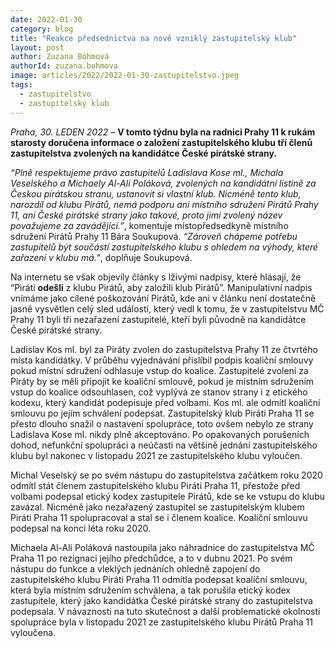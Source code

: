 ```yaml
---
date: 2022-01-30
category: blog
title: "Reakce předsednictva na nově vzniklý zastupitelský klub"
layout: post
author: Zuzana Böhmová
authorId: zuzana.bohmova
image: articles/2022/2022-01-30-zastupitelstvo.jpeg
tags: 
  - zastupitelstvo
  - zastupitelský klub
---
```


*Praha, 30. LEDEN 2022* – **V tomto týdnu byla na radnici Prahy 11 k rukám starosty doručena informace o založení zastupitelského klubu tří členů zastupitelstva zvolených na kandidátce České pirátské strany.**

*“Plně respektujeme právo zastupitelů Ladislava Kose ml., Michala Veselského a Michaely Al-Ali Poláková, zvolených na kandidátní listině za Českou pirátskou stranu, ustanovit si vlastní klub. Nicméně tento klub, narozdíl od klubu Pirátů, nemá podporu ani místního sdružení Pirátů Prahy 11, ani České pirátské strany jako takové, proto jimi zvolený název považujeme za zavádějící.”*, komentuje místopředsedkyně místního sdružení Pirátů Prahy 11 Bára Soukupová. *“Zároveň chápeme potřebu zastupitelů být součástí zastupitelského klubu s ohledem na výhody, které zařazení v klubu má.”*, doplňuje Soukupová.


Na internetu se však objevily články s lživými nadpisy, které hlásají, že “Piráti **odešli** z klubu Pirátů, aby založili klub Pirátů”. Manipulativní nadpis vnímáme jako cílené poškozování Pirátů, kde ani v článku není dostatečně jasně vysvětlen celý sled událostí, který vedl k tomu, že v zastupitelstvu MČ Prahy 11 byli tři nezařazení zastupitelé, kteří byli původně na kandidátce České pirátské strany. 

Ladislav Kos ml. byl za Piráty zvolen do zastupitelstva Prahy 11 ze čtvrtého místa kandidátky. V průběhu vyjednávání přislíbil podpis koaliční smlouvy pokud místní sdružení odhlasuje vstup do koalice. Zastupitelé zvolení za Piráty by se měli připojit ke koaliční smlouvě, pokud je místním sdružením vstup do koalice odsouhlasen, což vyplývá ze stanov strany i z etického kodexu, který kandidát podepisuje před volbami. Kos ml. ale odmítl koaliční smlouvu po jejím schválení podepsat. Zastupitelský klub Piráti Praha 11 se přesto dlouho snažil o nastavení spolupráce, toto ovšem nebylo ze strany Ladislava Kose ml. nikdy plně akceptováno. Po opakovaných porušeních dohod, nefunkční spolupráci a neúčasti na většině jednání zastupitelského klubu byl nakonec v listopadu 2021 ze zastupitelského klubu vyloučen.

Michal Veselský se po svém nástupu do zastupitelstva začátkem roku 2020 odmítl stát členem zastupitelského klubu Piráti Praha 11, přestože před volbami podepsal etický kodex zastupitele Pirátů, kde se ke vstupu do klubu zavázal. Nicméně jako nezařazený zastupitel se zastupitelským klubem Piráti Praha 11 spolupracoval a stal se i členem koalice. Koaliční smlouvu podepsal na konci léta roku 2020. 

Michaela Al-Ali Poláková nastoupila jako náhradnice do zastupitelstva MČ Praha 11 po rezignaci jejího předchůdce, a to v dubnu 2021. Po svém nástupu do funkce a vleklých jednáních ohledně zapojení do zastupitelského klubu Piráti Praha 11 odmítla podepsat koaliční smlouvu, která byla místním sdružením schválena, a tak porušila etický kodex zastupitele, který jako kandidátka České pirátské strany do zastupitelstva podepsala. V návaznosti na tuto skutečnost a další problematické okolnosti spolupráce byla v listopadu 2021 ze zastupitelského klubu Pirátů Praha 11 vyloučena.

